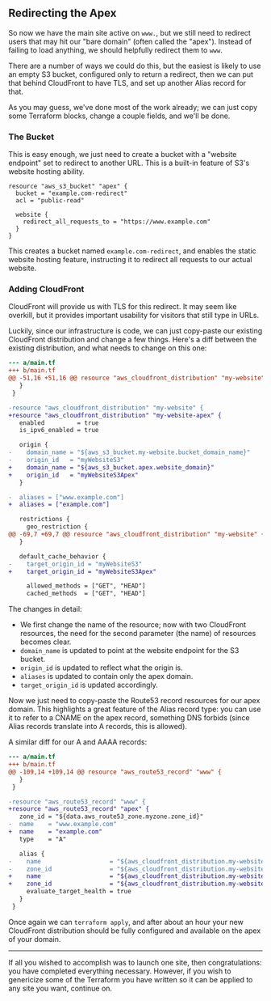 ## Redirecting the Apex

So now we have the main site active on `www.`, but we still need to redirect
users that may hit our "bare domain" (often called the "apex"). Instead of
failing to load anything, we should helpfully redirect them to `www`.

There are a number of ways we could do this, but the easiest is likely to use an
empty S3 bucket, configured only to return a redirect, then we can put that
behind CloudFront to have TLS, and set up another Alias record for that.

As you may guess, we've done most of the work already; we can just copy some
Terraform blocks, change a couple fields, and we'll be done.

### The Bucket

This is easy enough, we just need to create a bucket with a "website endpoint"
set to redirect to another URL. This is a built-in feature of S3's website
hosting ability.

```
resource "aws_s3_bucket" "apex" {
  bucket = "example.com-redirect"
  acl = "public-read"

  website {
    redirect_all_requests_to = "https://www.example.com"
  }
}
```

This creates a bucket named `example.com-redirect`, and enables the static
website hosting feature, instructing it to redirect all requests to our actual
website.

### Adding CloudFront

CloudFront will provide us with TLS for this redirect. It may seem like
overkill, but it provides important usability for visitors that still type in
URLs.

Luckily, since our infrastructure is code, we can just copy-paste our existing
CloudFront distribution and change a few things. Here's a diff between the
existing distribution, and what needs to change on this one:

```diff
--- a/main.tf
+++ b/main.tf
@@ -51,16 +51,16 @@ resource "aws_cloudfront_distribution" "my-website" {
   }
 }

-resource "aws_cloudfront_distribution" "my-website" {
+resource "aws_cloudfront_distribution" "my-website-apex" {
   enabled         = true
   is_ipv6_enabled = true

   origin {
-    domain_name = "${aws_s3_bucket.my-website.bucket_domain_name}"
-    origin_id   = "myWebsiteS3"
+    domain_name = "${aws_s3_bucket.apex.website_domain}"
+    origin_id   = "myWebsiteS3Apex"
   }

-  aliases = ["www.example.com"]
+  aliases = ["example.com"]

   restrictions {
     geo_restriction {
@@ -69,7 +69,7 @@ resource "aws_cloudfront_distribution" "my-website" {
   }

   default_cache_behavior {
-    target_origin_id = "myWebsiteS3"
+    target_origin_id = "myWebsiteS3Apex"

     allowed_methods = ["GET", "HEAD"]
     cached_methods  = ["GET", "HEAD"]
```

The changes in detail:

* We first change the name of the resource; now with two CloudFront resources,
  the need for the second parameter (the name) of resources becomes clear.
* `domain_name` is updated to point at the website endpoint for the S3 bucket.
* `origin_id` is updated to reflect what the origin is.
* `aliases` is updated to contain only the apex domain.
* `target_origin_id` is updated accordingly.

Now we just need to copy-paste the Route53 record resources for our apex domain.
This highlights a great feature of the Alias record type: you can use it to
refer to a CNAME on the apex record, something DNS forbids (since Alias records
translate into A records, this is allowed).

A similar diff for our A and AAAA records:

```diff
--- a/main.tf
+++ b/main.tf
@@ -109,14 +109,14 @@ resource "aws_route53_record" "www" {
   }
 }

-resource "aws_route53_record" "www" {
+resource "aws_route53_record" "apex" {
   zone_id = "${data.aws_route53_zone.myzone.zone_id}"
-  name    = "www.example.com"
+  name    = "example.com"
   type    = "A"

   alias {
-    name                   = "${aws_cloudfront_distribution.my-website.domain_name}"
-    zone_id                = "${aws_cloudfront_distribution.my-website.hosted_zone_id}"
+    name                   = "${aws_cloudfront_distribution.my-website-apex.domain_name}"
+    zone_id                = "${aws_cloudfront_distribution.my-website-apex.hosted_zone_id}"
     evaluate_target_health = true
   }
 }
```

Once again we can `terraform apply`, and after about an hour your new CloudFront
distribution should be fully configured and available on the apex of your
domain.

---

If all you wished to accomplish was to launch one site, then congratulations:
you have completed everything necessary. However, if you wish to genericize some
of the Terraform you have written so it can be applied to any site you want,
continue on.
